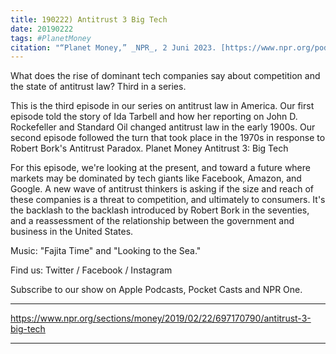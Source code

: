 ```yaml
---
title: 190222) Antitrust 3 Big Tech
date: 20190222
tags: #PlanetMoney
citation: "“Planet Money,” _NPR_, 2 Juni 2023. [https://www.npr.org/podcasts/510289/planet-money](https://www.npr.org/podcasts/510289/planet-money) (diakses 4 Juni 2023)."
---
```


What does the rise of dominant tech companies say about competition and the state of antitrust law? Third in a series.

This is the third episode in our series on antitrust law in America. Our first episode told the story of Ida Tarbell and how her reporting on John D. Rockefeller and Standard Oil changed antitrust law in the early 1900s. Our second episode followed the turn that took place in the 1970s in response to Robert Bork's Antitrust Paradox.
Planet Money
Antitrust 3: Big Tech

For this episode, we're looking at the present, and toward a future where markets may be dominated by tech giants like Facebook, Amazon, and Google. A new wave of antitrust thinkers is asking if the size and reach of these companies is a threat to competition, and ultimately to consumers. It's the backlash to the backlash introduced by Robert Bork in the seventies, and a reassessment of the relationship between the government and business in the United States.

Music: "Fajita Time" and "Looking to the Sea."

Find us: Twitter / Facebook / Instagram

Subscribe to our show on Apple Podcasts, Pocket Casts and NPR One.

----

https://www.npr.org/sections/money/2019/02/22/697170790/antitrust-3-big-tech





----
